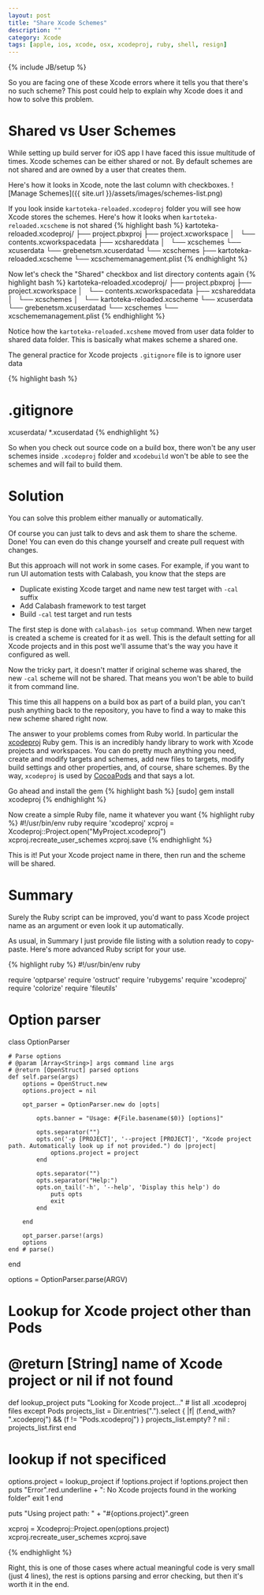 ```yaml
---
layout: post
title: "Share Xcode Schemes"
description: ""
category: Xcode
tags: [apple, ios, xcode, osx, xcodeproj, ruby, shell, resign]
---
```

{% include JB/setup %}

So you are facing one of these Xcode errors where it tells you that there's no such scheme? This post could help to explain why Xcode does it and how to solve this problem.

<!--more-->

# Shared vs User Schemes

While setting up build server for iOS app I have faced this issue multitude of times. Xcode schemes can be either shared or not. By default schemes are not shared and are owned by a user that creates them.

Here's how it looks in Xcode, note the last column with checkboxes.
![Manage Schemes]({{ site.url }}/assets/images/schemes-list.png)

If you look inside `kartoteka-reloaded.xcodeproj` folder you will see how Xcode stores the schemes.
Here's how it looks when `kartoteka-reloaded.xcscheme` is not shared
{% highlight bash %}
kartoteka-reloaded.xcodeproj/
├── project.pbxproj
├── project.xcworkspace
│   └── contents.xcworkspacedata
├── xcshareddata
│   └── xcschemes
└── xcuserdata
    └── grebenetsm.xcuserdatad
        └── xcschemes
            ├── kartoteka-reloaded.xcscheme
            └── xcschememanagement.plist
{% endhighlight %}

Now let's check the "Shared" checkbox and list directory contents again
{% highlight bash %}
kartoteka-reloaded.xcodeproj/
├── project.pbxproj
├── project.xcworkspace
│   └── contents.xcworkspacedata
├── xcshareddata
│   └── xcschemes
│       └── kartoteka-reloaded.xcscheme
└── xcuserdata
    └── grebenetsm.xcuserdatad
        └── xcschemes
            └── xcschememanagement.plist
{% endhighlight %}

Notice how the `kartoteka-reloaded.xcsheme` moved from user data folder to shared data folder. This is basically what makes scheme a shared one.

The general practice for Xcode projects `.gitignore` file is to ignore user data

{% highlight bash %}
# .gitignore
xcuserdata/
*.xcuserdatad
{% endhighlight %}

So when you check out source code on a build box, there won't be any user schemes inside `.xcodeproj` folder and `xcodebuild` won't be able to see the schemes and will fail to build them.

# Solution

You can solve this problem either manually or automatically.

Of course you can just talk to devs and ask them to share the scheme. Done!
You can even do this change yourself and create pull request with changes.

But this approach will not work in some cases. For example, if you want to run UI automation tests with Calabash, you know that the steps are

- Duplicate existing Xcode target and name new test target with `-cal` suffix
- Add Calabash framework to test target
- Build `-cal` test target and run tests

The first step is done with `calabash-ios setup` command. When new target is created a scheme is created for it as well. This is the default setting for all Xcode projects and in this post we'll assume that's the way you have it configured as well.

Now the tricky part, it doesn't matter if original scheme was shared, the new `-cal` scheme will not be shared. That means you won't be able to build it from command line.

This time this all happens on a build box as part of a build plan, you can't push anything back to the repository, you have to find a way to make this new scheme shared right now.

The answer to your problems comes from Ruby world. In particular the [xcodeproj](https://rubygems.org/gems/xcodeproj) Ruby gem. This is an incredibly handy library to work with Xcode projects and workspaces. You can do pretty much anything you need, create and modify targets and schemes, add new files to targets, modify build settings and other properties, and, of course, share schemes. By the way, `xcodeproj` is used by [CocoaPods](https://github.com/CocoaPods/Xcodeproj) and that says a lot.

Go ahead and install the gem
{% highlight bash %}
[sudo] gem install xcodeproj
{% endhighlight %}

Now create a simple Ruby file, name it whatever you want
{% highlight ruby %}
#!/usr/bin/env ruby
require 'xcodeproj'
xcproj = Xcodeproj::Project.open("MyProject.xcodeproj")
xcproj.recreate_user_schemes
xcproj.save
{% endhighlight %}

This is it! Put your Xcode project name in there, then run and the scheme will be shared.

# Summary

Surely the Ruby script can be improved, you'd want to pass Xcode project name as an argument or even look it up automatically.

As usual, in Summary I just provide file listing with a solution ready to copy-paste. Here's more advanced Ruby script for your use.

{% highlight ruby %}
#!/usr/bin/env ruby

require 'optparse'
require 'ostruct'
require 'rubygems'
require 'xcodeproj'
require 'colorize'
require 'fileutils'

# Option parser
class OptionParser

    # Parse options
    # @param [Array<String>] args command line args
    # @return [OpenStruct] parsed options
    def self.parse(args)
        options = OpenStruct.new
        options.project = nil

        opt_parser = OptionParser.new do |opts|

            opts.banner = "Usage: #{File.basename($0)} [options]"

            opts.separator("")
            opts.on('-p [PROJECT]', '--project [PROJECT]', "Xcode project path. Automatically look up if not provided.") do |project|
                options.project = project
            end

            opts.separator("")
            opts.separator("Help:")
            opts.on_tail('-h', '--help', 'Display this help') do
                puts opts
                exit
            end

        end

        opt_parser.parse!(args)
        options
    end # parse()
end

options = OptionParser.parse(ARGV)

# Lookup for Xcode project other than Pods
# @return [String] name of Xcode project or nil if not found
def lookup_project
    puts "Looking for Xcode project..."
    # list all .xcodeproj files except Pods
    projects_list = Dir.entries(".").select { |f| (f.end_with? ".xcodeproj") && (f != "Pods.xcodeproj") }
    projects_list.empty? ? nil : projects_list.first
end

# lookup if not specificed
options.project = lookup_project if !options.project
if !options.project then
    puts "Error".red.underline + ": No Xcode projects found in the working folder"
    exit 1
end

puts "Using project path: " + "#{options.project}".green

xcproj = Xcodeproj::Project.open(options.project)
xcproj.recreate_user_schemes
xcproj.save

{% endhighlight %}

Right, this is one of those cases where actual meaningful code is very small (just 4 lines), the rest is options parsing and error checking, but then it's worth it in the end.

